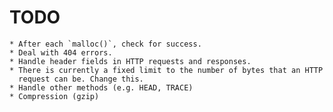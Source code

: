 # TODO

    * After each `malloc()`, check for success.
    * Deal with 404 errors.
    * Handle header fields in HTTP requests and responses.
    * There is currently a fixed limit to the number of bytes that an HTTP
      request can be. Change this.
    * Handle other methods (e.g. HEAD, TRACE)
    * Compression (gzip)
